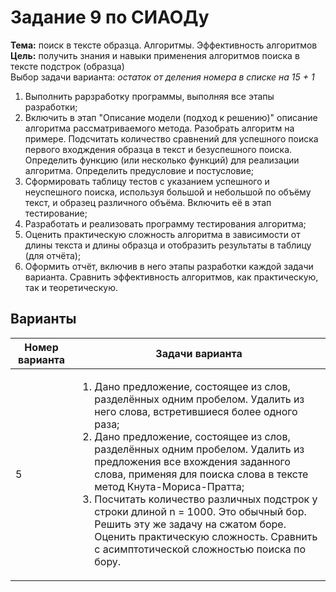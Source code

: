 <h1>Задание 9 по СИАОДу</h1>

<div><strong>Тема:</strong> поиск в тексте образца. Алгоритмы. Эффективность алгоритмов</div>
<div><strong>Цель:</strong> получить знания и навыки применения алгоритмов поиска в тексте подстрок (образца)</div>

<div>Выбор задачи варианта: <em>остаток от деления номера в списке на 15 + 1</em></div>

<ol>
  <li>Выполнить рарзработку программы, выполняя все этапы разработки;</li>
  <li>Включить в этап "Описание модели (подход к решению)" описание алгоритма рассматриваемого метода. Разобрать алгоритм на примере. Подсчитать количество сравнений для успешного поиска первого входждения образца в текст и безуспешного поиска. Определить функцию (или несколько функций) для реализации алгоритма. Определить предусловие и постусловие;</li>
  <li>Сформировать таблицу тестов с указанием успешного и неуспешного поиска, используя большой и небольшой по объёму текст, и образец различного объёма. Включить её в этап тестирование;</li>
  <li>Разработать и реализовать программу тестирования алгоритма;</li>
  <li>Оценить практическую сложность алгоритма в зависимости от длины текста и длины образца и отобразить результаты в таблицу (для отчёта);</li>
  <li>Оформить отчёт, включив в него этапы разработки каждой задачи варианта. Сравнить эффективность алгоритмов, как практическую, так и теоретическую.</li>
</ol>


<h2>Варианты</h2>

<table>
  <thead>
    <tr>
      <th>Номер варианта</th>
      <th>Задачи варианта</th>
    </tr>
  </thead>

  <tbody>
    <tr>
      <td>5</td>
      <td>
        <ol>
          <li>Дано предложение, состоящее из слов, разделённых одним пробелом. Удалить из него слова, встретившиеся более одного раза;</li>
          <li>Дано предложение, состоящее из слов, разделённых одним пробелом. Удалить из предложения все вхождения заданного слова, применяя для поиска слова в тексте метод Кнута-Мориса-Пратта;</li>
          <li>Посчитать количество различных подстрок у строки длиной n = 1000. Это обычный бор. Решить эту же задачу на сжатом боре. Оценить практическую сложность. Сравнить с асимптотической сложностью поиска по бору.</li>
        </ol>
      </td>
    </tr>
  </tbody>
</table>
